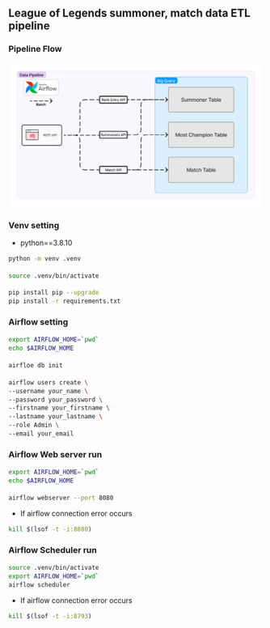 ## League of Legends summoner, match data ETL pipeline 
### Pipeline Flow
![Alt text](./img/ETL_flow.png)

### Venv setting
- python==3.8.10
``` bash
python -m venv .venv

source .venv/bin/activate

pip install pip --upgrade
pip install -r requirements.txt
```
### Airflow setting
``` bash
export AIRFLOW_HOME=`pwd`
echo $AIRFLOW_HOME

airfloe db init

airflow users create \
--username your_name \
--password your_password \
--firstname your_firstname \
--lastname your_lastname \
--role Admin \
--email your_email
```

### Airflow Web server run
``` bash
export AIRFLOW_HOME=`pwd`
echo $AIRFLOW_HOME

airflow webserver --port 8080
```
- If airflow connection error occurs

``` bash
kill $(lsof -t -i:8080)
```

### Airflow Scheduler run
``` bash
source .venv/bin/activate
export AIRFLOW_HOME=`pwd`
airflow scheduler
```
- If airflow connection error occurs
``` bash
kill $(lsof -t -i:8793)
```
